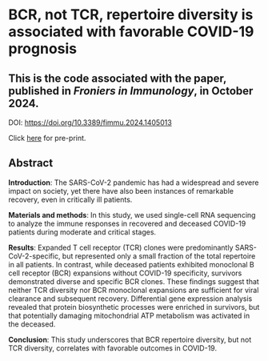 # BCR, not TCR, repertoire diversity is associated with favorable COVID-19 prognosis

## This is the code associated with the paper, published in *Froniers in Immunology*, in October 2024.

DOI: https://doi.org/10.3389/fimmu.2024.1405013

Click [here](https://www.biorxiv.org/content/10.1101/2024.06.11.598368v2.full) for pre-print.

## Abstract

**Introduction**: The SARS-CoV-2 pandemic has had a widespread and severe impact on society, yet there have also been instances of remarkable recovery, even in critically ill patients.

**Materials and methods**: In this study, we used single-cell RNA sequencing to analyze the immune responses in recovered and deceased COVID-19 patients during moderate and critical stages.

**Results**: Expanded T cell receptor (TCR) clones were predominantly SARS-CoV-2-specific, but represented only a small fraction of the total repertoire in all patients. In contrast, while deceased patients exhibited monoclonal B cell receptor (BCR) expansions without COVID-19 specificity, survivors demonstrated diverse and specific BCR clones. These findings suggest that neither TCR diversity nor BCR monoclonal expansions are sufficient for viral clearance and subsequent recovery. Differential gene expression analysis revealed that protein biosynthetic processes were enriched in survivors, but that potentially damaging mitochondrial ATP metabolism was activated in the deceased.

**Conclusion**: This study underscores that BCR repertoire diversity, but not TCR diversity, correlates with favorable outcomes in COVID-19.
